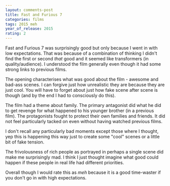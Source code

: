 ```yaml
---
layout: comments-post
title: Fast and Furious 7
categories: films
tags: 2015 meh
year_of_release: 2015
rating: 2
---
```


Fast and Furious 7 was surprisingly good but only because I went in with low expectations. That was because of a combination of thinking I didn't find the first or second *that* good and it seemed like transformers (in quality/audience). I understood the film generally even though it had some strong links to previous films.

The opening characterises what was good about the film - awesome and bad-ass scenes. I can forgive just how unrealistic they are because they are just cool. You will have to forget about just how fake scene after scene is though (and by the end I had to consciously do this).

The film had a theme about family. The primary antagonist did what he did to get revenge for what happened to his younger brother (in a previous film). The protagonists fought to protect their own families and friends. It did not feel particularly tacked on even without having watched previous films.

I don't recall any particularly bad moments except those where I thought, yep this is happening this way just to create some "cool" scenes or a little bit of fake tension.

The frivolousness of rich people as portrayed in perhaps a single scene did make me surprisingly mad. I think I just thought imagine what good could happen if these people in real life had different priorities.

Overall though I would rate this as *meh* because it is a good time-waster if you don't go in with high expectations.

